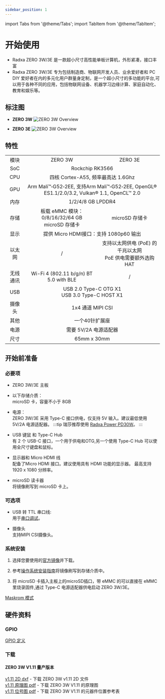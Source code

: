```yaml
---
sidebar_position: 1
---
```


import Tabs from '@theme/Tabs';
import TabItem from '@theme/TabItem';

# 开始使用

- Radxa ZERO 3W/3E 是一款超小尺寸高性能单板计算机，外形紧凑，接口丰富
- Radxa ZERO 3W/3E 专为包括制造商、物联网开发人员、业余爱好者和 PC DIY 爱好者在内的多元化用户群量身定制，是一个超小尺寸的多功能的平台,可以用于各种不同的应用，包括物联网设备、机器学习边缘计算、家庭自动化、教育和娱乐等。

## 标注图

- **ZERO 3W**
  ![ZERO 3W Overview](/img/zero/zero3w/radxa_zero_3w.webp)

- **ZERO 3E**
  ![ZERO 3W Overview](/img/zero/zero3w/radxa_zero_3e.webp)

## 特性

<table>
    <tr>
        <td align="center" >模块</td>
        <td align="center">ZERO 3W</td>
        <td align="center">ZERO 3E</td>
    </tr>
    <tr>
        <td align="center">SoC</td>
        <td colspan="2" align="center">Rockchip RK3566</td>
    </tr>
    <tr>
        <td align="center">CPU</td>
        <td colspan="2" align="center">四核 Cortex-A55, 频率最高达 1.6Ghz</td>
    </tr>
    <tr>
        <td align="center">GPU</td>
        <td colspan="2" align="center">Arm Mali™‑G52‑2EE, 支持Arm Mali™‑G52‑2EE, OpenGL® ES1.1/2.0/3.2, Vulkan® 1.1, OpenCL™ 2.0</td>
    </tr>
    <tr>
        <td align="center">内存</td>
        <td colspan="2" align="center">1/2/4/8 GB LPDDR4</td>
    </tr>
    <tr>
        <td align="center">存储</td>
        <td align="center">板载 eMMC 模块：0/8/16/32/64 GB <br/> microSD 存储卡</td>
        <td align="center">microSD 存储卡</td>
    </tr>
    <tr>
        <td align="center">显示</td>
        <td colspan="2" align="center">提供 Micro HDMI接口：支持 1080p60 输出</td>
    </tr>
    <tr>
        <td align="center">以太网</td>
        <td align="center">/</td>
        <td align="center">支持以太网供电 (PoE) 的千兆以太网<br/>PoE 供电需要额外选购HAT</td>
    </tr>
    <tr>
        <td align="center">无线通讯</td>
        <td align="center">Wi-Fi 4 (802.11 b/g/n) BT 5.0 with BLE</td>
        <td align="center">/</td>
    </tr>
    <tr>
        <td align="center">USB</td>
        <td colspan="2" align="center">USB 2.0 Type-C OTG X1 <br/> USB 3.0 Type-C HOST X1</td>
    </tr>
    <tr>
        <td align="center">摄像头</td>
        <td colspan="2" align="center">1x4 通道 MIPI CSI</td>
    </tr>
    <tr>
        <td align="center">其他</td>
        <td colspan="2" align="center">一个40针扩展座</td>
    </tr>
    <tr>
        <td align="center">电源</td>
        <td colspan="2" align="center">需要 5V/2A 电源适配器</td>
    </tr>
    <tr>
        <td align="center">尺寸</td>
        <td colspan="2" align="center">65mm x 30mm</td>
    </tr>
</table>

## 开始前准备

### 必要项

- ZERO 3W/3E 主板

- 以下存储介质：  
  microSD 卡，容量不小于 8GB

- 电源：  
  ZERO 3W/3E 采用 Type-C 接口供电，仅支持 5V 输入。建议最低使用 5V/2A 电源适配器。
  :::tip
  瑞莎推荐使用 [Radxa Power PD30W](/accessories/pd_30w)。
  :::

- USB 键鼠 和 Type-C Hub  
  有 2 个 USB-C 接口，一个用于供电和OTG,另一个使用 Type-C Hub 可以使用全尺寸键盘和鼠标。

- 显示器和 Micro HDMI 线  
  配备了Micro HDMI 接口。建议使用具有 HDMI 功能的显示器。
  最高支持 1920 x 1080 分辨率。

- microSD 读卡器  
  将镜像刷写到 microSD 卡上。

### 可选项

- USB 转 TTL 串口线:  
  用于[串口调试](/general-tutorial/serial)。

- 摄像头  
  支持MIPI CSI摄像头。

### 系统安装

1. 选择您要使用的[官方镜像](/zero/images)并下载。

2. 参考[操作系统安装指南](/general-tutorial/os-installation)将镜像刷写到存储介质中。

3. 将 microSD 卡插入主板上的microSD插口，带 eMMC 的可以直接在 eMMC 里烧录固件,通过 Type-C 电源适配器供电启动 ZERO 3W/3E。

[Maskrom 模式](/zero/zero3/maskrom)

## 硬件资料

### GPIO

[GPIO 定义](/zero/zero3/hardware/zero3-gpio)

### 下载

#### ZERO 3W V1.11 量产版本

[v1.11 2D dxf](https://dl.radxa.com/zero3/docs/hw/3w/radxa_zero_3w_2d_dxf.zip) - 下载 ZERO 3W v1.11 2D 文件  
[v1.11 原理图 pdf](https://dl.radxa.com/zero3/docs/hw/3w/radxa_zero_3w_v1110_schematic.pdf) - 下载 ZERO 3W V1.11 的原理图  
[v1.11 位号图 pdf](https://dl.radxa.com/zero3/docs/hw/3w/radxa_zero_3w_v1110_smb.zip) - 下载 ZERO 3W V1.11 的元器件位置参考表
